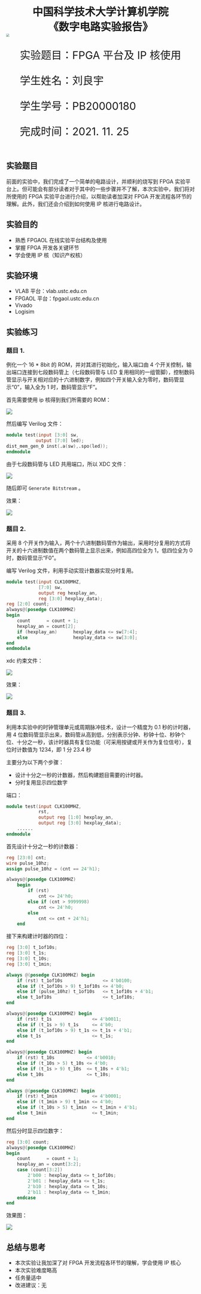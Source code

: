 <div style="text-align:center;font-size:2em;font-weight:bold">中国科学技术大学计算机学院</div>




<div style="text-align:center;font-size:2em;font-weight:bold">《数字电路实验报告》</div>







<img src="../logo.png" style="zoom: 50%;" />







<div style="display:flex;justify-content:center;font-size:2em">
<div>
<p>实验题目：FPGA 平台及 IP 核使用</p>
<p>学生姓名：刘良宇</p>
<p>学生学号：PB20000180</p>
<p>完成时间：2021. 11. 25</p>
</div>
</div>





<div style="page-break-after:always"></div>

## 实验题目

前面的实验中，我们完成了一个简单的电路设计，并顺利的烧写到 FPGA 实验平台上。但可能会有部分读者对于其中的一些步骤并不了解，本次实验中，我们将对所使用的 FPGA 实验平台进行介绍，以帮助读者加深对 FPGA 开发流程各环节的理解。此外，我们还会介绍到如何使用 IP 核进行电路设计。

## 实验目的

- 熟悉 FPGAOL 在线实验平台结构及使用
- 掌握 FPGA 开发各关键环节
- 学会使用 IP 核（知识产权核）

## 实验环境

- VLAB 平台：vlab.ustc.edu.cn
- FPGAOL 平台：fpgaol.ustc.edu.cn
- Vivado
- Logisim

## 实验练习

### 题目 1.

例化一个 16 * 8bit 的 ROM，并对其进行初始化，输入端口由 4 个开关控制，输出端口连接到七段数码管上（七段数码管与 LED 复用相同的一组管脚），控制数码管显示与开关相对应的十六进制数字，例如四个开关输入全为零时，数码管显示“0”，输入全为 1 时，数码管显示“F”。

首先需要使用 ip 核得到我们所需要的 ROM：

![](image/rom.png)

然后编写 Verilog 文件：

```verilog
module test(input [3:0] sw,
           output [7:0] led);
dist_mem_gen_0 inst(.a(sw),.spo(led));
endmodule
```

由于七段数码管与 LED 共用端口，所以 XDC 文件：

![](image/xdc1.png)

随后即可 `Generate Bitstream` 。

效果：

![](image/led1.png)

### 题目 2.

采用 8 个开关作为输入，两个十六进制数码管作为输出，采用时分复用的方式将开关的十六进制数值在两个数码管上显示出来，例如高四位全为 1，低四位全为 0 时，数码管显示“F0”。

编写 Verilog 文件，利用手动实现计数器实现分时复用。

```verilog
module test(input CLK100MHZ,
            [7:0] sw,
            output reg hexplay_an,
            reg [3:0] hexplay_data);
reg [2:0] count;
always@(posedge CLK100MHZ)
begin
    count      = count + 1;
    hexplay_an = count[2];
    if (hexplay_an)      hexplay_data <= sw[7:4];
    else                 hexplay_data <= sw[3:0];
end
endmodule
```

xdc 约束文件：

![](image/xdc2.png)

效果：

![](image/led2.png)

### 题目 3.

利用本实验中的时钟管理单元或周期脉冲技术，设计一个精度为 0.1 秒的计时器，用 4 位数码管显示出来，数码管从高到低，分别表示分钟、秒钟十位、秒钟个位、十分之一秒，该计时器具有复位功能（可采用按键或开关作为复位信号），复位时计数值为 1234，即 1 分 23.4 秒

主要分为以下两个步骤：

- 设计十分之一秒的计数器，然后构建题目需要的计时器。
- 分时复用显示四位数字

端口：

```verilog
module test(input CLK100MHZ,
            rst,
            output reg [1:0] hexplay_an,
            output reg [3:0] hexplay_data);
    ......
endmodule
```

首先设计十分之一秒的计数器：

```verilog
reg [23:0] cnt;
wire pulse_10hz;
assign pulse_10hz = (cnt == 24'h1);

always@(posedge CLK100MHZ)
    begin
        if (rst)
            cnt <= 24'h0;
        else if (cnt > 9999998)
            cnt <= 24'h0;
        else
            cnt <= cnt + 24'h1;
    end
```

接下来构建计时器的四位：

```verilog
reg [3:0] t_1of10s;
reg [3:0] t_1s;
reg [3:0] t_10s;
reg [3:0] t_1min;

always @(posedge CLK100MHZ) begin
    if (rst) t_1of10s               <= 4'b0100;
    else if (t_1of10s > 9) t_1of10s <= 4'b0;
    else if (pulse_10hz) t_1of10s   <= t_1of10s + 4'b1;
    else t_1of10s                   <= t_1of10s;
end

always@(posedge CLK100MHZ) begin
    if (rst) t_1s               <= 4'b0011;
    else if (t_1s > 9) t_1s     <= 4'b0;
    else if (t_1of10s > 9) t_1s <= t_1s + 4'b1;
    else t_1s                   <= t_1s;
end

always@(posedge CLK100MHZ) begin
    if (rst) t_10s            <= 4'b0010;
    else if (t_10s > 5) t_10s <= 4'b0;
    else if (t_1s > 9) t_10s  <= t_10s + 4'b1;
    else t_10s                <= t_10s;
end

always @(posedge CLK100MHZ) begin
    if (rst) t_1min             <= 4'b0001;
    else if (t_1min > 9) t_1min <= 4'b0;
    else if (t_10s > 5) t_1min  <= t_1min + 4'b1;
    else t_1min                 <= t_1min;
end
```

然后分时显示四位数字：

```verilog
reg [3:0] count;
always@(posedge CLK100MHZ)
begin
    count      = count + 1;
    hexplay_an = count[3:2];
    case (count[3:2])
        2'b00 : hexplay_data <= t_1of10s;
        2'b01 : hexplay_data <= t_1s;
        2'b10 : hexplay_data <= t_10s;
        2'b11 : hexplay_data <= t_1min;
    endcase
end
```

效果图：

![](image/lcd3.png)

## 总结与思考

- 本次实验让我加深了对 FPGA 开发流程各环节的理解，学会使用 IP 核心
- 本次实验难度略高
- 任务量适中
- 改进建议：无